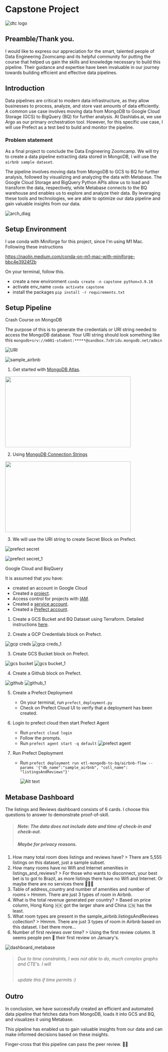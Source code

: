# Capstone Project
![dtc logo](images/dtc_logo_.png)

## Preamble/Thank you.

I would like to express our appreciation for the smart, talented people of Data Engineering Zoomcamp and its helpful community for putting the course that helped us gain the skills and knowledge necessary to build this pipeline. Their guidance and expertise have been invaluable in our journey towards building efficient and effective data pipelines.


## Introduction

Data pipelines are critical to modern data infrastructure, as they allow businesses to process, analyze, and store vast amounts of data efficiently. A common use case involves moving data from MongoDB to Google Cloud Storage (GCS) to BigQuery (BQ) for further analysis. At Dashlabs.ai, we use Argo as our primary orchestration tool. However, for this specific use case, I will use Prefect as a test bed to build and monitor the pipeline. 


### Problem statement

As a final project to conclude the Data Engineering Zoomcamp. We will try to create a data pipeline extracting data stored in MongoDB, I will use the `airbnb sample dataset`.

The pipeline involves moving data from MongoDB to GCS to BQ for further analysis, followed by visualizing and analyzing the data with Metabase. The Google Cloud Storage and BigQuery Python APIs allow us to load and transform the data, respectively, while Metabase connects to the BQ warehouse and enables us to explore and analyze their data. By leveraging these tools and technologies, we are able to optimize our data pipeline and gain valuable insights from our data.

![arch_diag](images/architecture_diagram.png)

## Setup Environment

I use conda with Miniforge for this project, since I'm using M1 Mac. Following these instructions

https://naolin.medium.com/conda-on-m1-mac-with-miniforge-bbc4e3924f2b

On your terminal, follow this.
- create a new environment `conda create -n capstone python=3.9.16`
- activate env_name `conda activate capstone`
- install the packages `pip install -r requirements.txt`

## Setup Pipeline 

Crash Course on MongoDB

The purpose of this is to generate the credentials  or URI string needed to access the MongoDB database. Your URI string should look something like this
`mongodb+srv://m001-student:*****@sandbox.7x9ridu.mongodb.net/admin`

![URI](images/mongodb_atlas.png)

![sample_airbnb](images/mongodb_atlas_sample_data.png)

   1. Get started with [MongoDB Atlas](https://learn.mongodb.com/learn/course/getting-started-with-mongodb-atlas/lesson-2-creating-and-deploying-at-atlas-cluster/learn?client=customer&page=1&wvideo=q744h1g773). 
   <p><a href="https://learn.mongodb.com/learn/course/getting-started-with-mongodb-atlas/lesson-2-creating-and-deploying-at-atlas-cluster/learn?client=customer&amp;page=1&amp;wvideo=q744h1g773"><img src="https://embed-ssl.wistia.com/deliveries/42f644803955636b8b57a75a3dc6da4f.jpg?image_play_button_size=2x&amp;image_crop_resized=960x540&amp;image_play_button=1&amp;image_play_button_color=00ed64e0" width="400" height="225" style="width: 400px; height: 225px;"></a></p><p><a href="https://learn.mongodb.com/learn/course/getting-started-with-mongodb-atlas/lesson-2-creating-and-deploying-at-atlas-cluster/learn?client=customer&amp;page=1&amp;wvideo=q744h1g773"></a></p>   

   2. Using [MongoDB Connection Strings](https://learn.mongodb.com/learn/course/connecting-to-a-mongodb-database/lesson-1-using-mongodb-connection-strings/learn?client=customer&wvideo=eh4048sbrf) 

<p><a href="https://learn.mongodb.com/learn/course/connecting-to-a-mongodb-database/lesson-1-using-mongodb-connection-strings/learn?client=customer&amp;wvideo=eh4048sbrf"><img src="https://embed-ssl.wistia.com/deliveries/92534a1a893a64cbba544ac9d1ec8c00.jpg?image_play_button_size=2x&amp;image_crop_resized=960x540&amp;image_play_button=1&amp;image_play_button_color=00ed64e0" width="400" height="225" style="width: 400px; height: 225px;"></a></p><p><a href="https://learn.mongodb.com/learn/course/connecting-to-a-mongodb-database/lesson-1-using-mongodb-connection-strings/learn?client=customer&amp;wvideo=eh4048sbrf"></a></p>

   3. We will use the URI string to create Secret Block on Prefect.
   
![prefect secret](images/prefect_secret.png)

![prefect secret_1](images/prefect_secret_1.png)

Google Cloud and BiqQuery

It is assumed that you have: 
  - created an account in Google Cloud
  - Created a [project](https://cloud.google.com/resource-manager/docs/creating-managing-projects).
  - Access control for projects with [IAM](https://cloud.google.com/resource-manager/docs/access-control-proj).
  - Created a [service account](https://cloud.google.com/iam/docs/service-account-overview).
  - Created a [Prefect account](https://app.prefect.cloud/).
  
 
  1. Create a GCS Bucket and BQ Dataset using Terraform. Detailed instructions [here](terraform/README-TERRAFORM.md).
     
  2. Create a GCP Credentials block on Prefect.

  ![gcp creds](images/prefect_gcp_creds.png)
  ![gcp creds_1](images/prefect_gcp_creds_1.png)

  3. Create GCS Bucket block on Prefect.

  ![gcs bucket](images/prefect_gcs_bucket.png)
  ![gcs bucket_1](images/prefect_gcs_bucket_1.png)

  4. Create a Github block on Prefect.

  ![github](images/prefect_github.png)
  ![github_1](images/prefect_github_1.png)

  5.  Create a Prefect Deployment
      - On your terminal, run `prefect_deployment.py`
      - Check on Prefect Cloud UI to verify that a deployment has been created.

  6. Login to prefect cloud then start Prefect Agent
      - Run `prefect cloud login`
      - Follow the prompts.
      - Run `prefect agent start -q default`
       ![prefect agent](images/prefect%20_agent.png)
  7. Run Prefect Deployment
      - Run `prefect deployment run etl-mongodb-to-bq/airbnb-flow --params '{"db_name":"sample_airbnb", "coll_name": "listingsAndReviews"}'` 
    
        ![Alt text](images/prefect_completed.png)

## Metabase Dashboard

The listings and Reviews dashboard consists of 6 cards. I choose this
questions to answer to demonstrate proof-of-skill.

> ##### Note: The data does not include date and time of check-in and check-out. 
> ##### Maybe for privacy reasons.


  1. How many total room does listings and reviews have?
    > There are 5,555 listings on this dataset, just a sample subset.
  2. How many rooms have no Wifi and Internet amenities in listings_and_reviews?
    > For those who wants to disconnect, your best bet is to got to Brazil, 
      as more listings there have no Wifi and Internet. 
      Or maybe there are no services there 🤷🏽‍♂️
  3. Table of address_country and number of amenities and number of rooms
    > Hmmm. There are just 3 types of room in Airbnb.
  4. What is the total revenue generated per country?
    > Based on price column, Hong Kong 🇭🇰 got the larger share and China 🇨🇳 has the least.
  5. What room types are present in the sample_airbnb.listingsAndReviews collection?
    > Hmmm. There are just 3 types of room in Airbnb based on this dataset. I bet there more...
  6. Number of first reviews over time?
    > Using the first review column. It seems people pen 🔏 their first review on January's.


![dashboard_metabase](images/dashboard_metabase.png)
> ###### Due to time constraints, I was not able to do, much complex graphs and CTE's. I will
> ###### update this if time permits :)


## Outro

In conclusion, we have successfully created an efficient and automated data pipeline that fetches data from MongoDB, loads it into GCS and BQ, and visualizes it using Metabase. 

This pipeline has enabled us to gain valuable insights from our data and can make informed decisions based on these insights.

Finger-cross that this pipeline can pass the peer review. 🤞🏽





